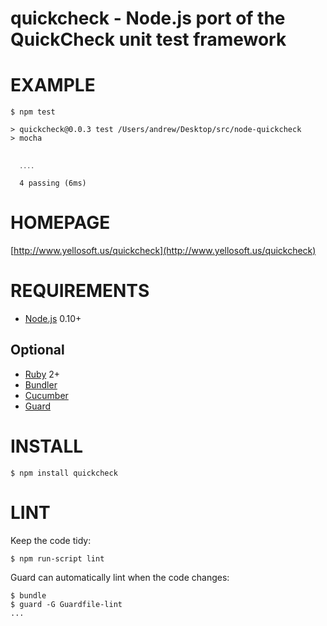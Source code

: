 # quickcheck - Node.js port of the QuickCheck unit test framework

# EXAMPLE

    $ npm test

    > quickcheck@0.0.3 test /Users/andrew/Desktop/src/node-quickcheck
    > mocha


      ․․․․

      4 passing (6ms)

# HOMEPAGE

[http://www.yellosoft.us/quickcheck](http://www.yellosoft.us/quickcheck)

# REQUIREMENTS

* [Node.js](http://nodejs.org/) 0.10+

## Optional

* [Ruby](https://www.ruby-lang.org/) 2+
* [Bundler](http://bundler.io/)
* [Cucumber](http://cukes.info/)
* [Guard](http://guardgem.org/)

# INSTALL

    $ npm install quickcheck

# LINT

Keep the code tidy:

    $ npm run-script lint

Guard can automatically lint when the code changes:

    $ bundle
    $ guard -G Guardfile-lint
    ...
